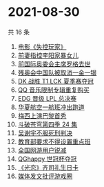# 2021-08-30

共 16 条

<!-- BEGIN ZHIHUSEARCH -->
<!-- 最后更新时间 Mon Aug 30 2021 17:08:14 GMT+0800 (China Standard Time) -->
1. [电影《失控玩家》](https://www.zhihu.com/search?q=失控玩家)
1. [前妻指控李阳家暴女儿](https://www.zhihu.com/search?q=李阳家暴)
1. [前国际奥委会主席罗格去世](https://www.zhihu.com/search?q=罗格)
1. [残奥会中国队被取消一金一银 ](https://www.zhihu.com/search?q=残奥会)
1. [DK 战胜 T1 LCK 夏季赛夺冠](https://www.zhihu.com/search?q=DK)
1. [QQ 音乐限制专辑重复购买](https://www.zhihu.com/search?q=QQ音乐)
1. [EDG 晋级 LPL 总决赛](https://www.zhihu.com/search?q=EDG)
1. [华夏航空一航班冲出跑道](https://www.zhihu.com/search?q=华夏航空)
1. [梅西上演巴黎首秀](https://www.zhihu.com/search?q=梅西)
1. [斗破苍穹第四季 24 集](https://www.zhihu.com/search?q=斗破苍穹)
1. [吴谢宇不服死刑判决](https://www.zhihu.com/search?q=吴谢宇)
1. [教育部要求不得设置重点班](https://www.zhihu.com/search?q=重点班)
1. [全国网游用户锐减](https://www.zhihu.com/search?q=网络游戏)
1. [QGhappy 世冠杯夺冠](https://www.zhihu.com/search?q=QGhappy)
1. [《光恋》齐司礼生日卡](https://www.zhihu.com/search?q=光与夜之恋)
1. [媒体发文批评游戏圈](https://www.zhihu.com/search?q=手机游戏)
<!-- END ZHIHUSEARCH -->
